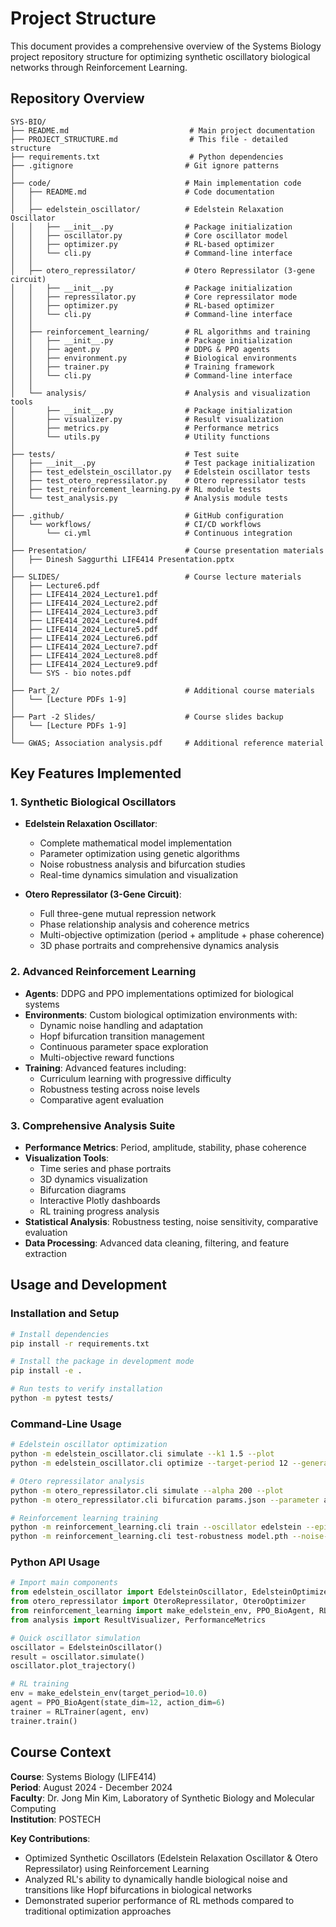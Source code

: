 # Project Structure

This document provides a comprehensive overview of the Systems Biology project repository structure for optimizing synthetic oscillatory biological networks through Reinforcement Learning.

## Repository Overview

```
SYS-BIO/
├── README.md                           # Main project documentation
├── PROJECT_STRUCTURE.md                # This file - detailed structure
├── requirements.txt                    # Python dependencies
├── .gitignore                         # Git ignore patterns
│
├── code/                              # Main implementation code
│   ├── README.md                      # Code documentation
│   │
│   ├── edelstein_oscillator/          # Edelstein Relaxation Oscillator
│   │   ├── __init__.py                # Package initialization
│   │   ├── oscillator.py              # Core oscillator model 
│   │   ├── optimizer.py               # RL-based optimizer 
│   │   └── cli.py                     # Command-line interface 
│   │
│   ├── otero_repressilator/           # Otero Repressilator (3-gene circuit)
│   │   ├── __init__.py                # Package initialization
│   │   ├── repressilator.py           # Core repressilator mode 
│   │   ├── optimizer.py               # RL-based optimizer 
│   │   └── cli.py                     # Command-line interface 
│   │
│   ├── reinforcement_learning/        # RL algorithms and training
│   │   ├── __init__.py                # Package initialization
│   │   ├── agent.py                   # DDPG & PPO agents 
│   │   ├── environment.py             # Biological environments 
│   │   ├── trainer.py                 # Training framework 
│   │   └── cli.py                     # Command-line interface 
│   │
│   └── analysis/                      # Analysis and visualization tools
│       ├── __init__.py                # Package initialization
│       ├── visualizer.py              # Result visualization 
│       ├── metrics.py                 # Performance metrics 
│       └── utils.py                   # Utility functions 
│
├── tests/                             # Test suite
│   ├── __init__.py                    # Test package initialization
│   ├── test_edelstein_oscillator.py   # Edelstein oscillator tests 
│   ├── test_otero_repressilator.py    # Otero repressilator tests 
│   ├── test_reinforcement_learning.py # RL module tests 
│   └── test_analysis.py               # Analysis module tests 
│
├── .github/                           # GitHub configuration
│   └── workflows/                     # CI/CD workflows
│       └── ci.yml                     # Continuous integration 
│
├── Presentation/                      # Course presentation materials
│   ├── Dinesh Saggurthi LIFE414 Presentation.pptx
│
├── SLIDES/                            # Course lecture materials
│   ├── Lecture6.pdf
│   ├── LIFE414_2024_Lecture1.pdf
│   ├── LIFE414_2024_Lecture2.pdf
│   ├── LIFE414_2024_Lecture3.pdf
│   ├── LIFE414_2024_Lecture4.pdf
│   ├── LIFE414_2024_Lecture5.pdf
│   ├── LIFE414_2024_Lecture6.pdf
│   ├── LIFE414_2024_Lecture7.pdf
│   ├── LIFE414_2024_Lecture8.pdf
│   ├── LIFE414_2024_Lecture9.pdf
│   └── SYS - bio notes.pdf
│
├── Part_2/                            # Additional course materials
│   └── [Lecture PDFs 1-9]
│
├── Part -2 Slides/                    # Course slides backup
│   └── [Lecture PDFs 1-9]
│
└── GWAS; Association analysis.pdf     # Additional reference material
```

## Key Features Implemented

### 1. Synthetic Biological Oscillators
- **Edelstein Relaxation Oscillator**: 
  - Complete mathematical model implementation
  - Parameter optimization using genetic algorithms
  - Noise robustness analysis and bifurcation studies
  - Real-time dynamics simulation and visualization
  
- **Otero Repressilator (3-Gene Circuit)**:
  - Full three-gene mutual repression network
  - Phase relationship analysis and coherence metrics
  - Multi-objective optimization (period + amplitude + phase coherence)
  - 3D phase portraits and comprehensive dynamics analysis

### 2. Advanced Reinforcement Learning
- **Agents**: DDPG and PPO implementations optimized for biological systems
- **Environments**: Custom biological optimization environments with:
  - Dynamic noise handling and adaptation
  - Hopf bifurcation transition management
  - Continuous parameter space exploration
  - Multi-objective reward functions
- **Training**: Advanced features including:
  - Curriculum learning with progressive difficulty
  - Robustness testing across noise levels
  - Comparative agent evaluation

### 3. Comprehensive Analysis Suite
- **Performance Metrics**: Period, amplitude, stability, phase coherence
- **Visualization Tools**: 
  - Time series and phase portraits
  - 3D dynamics visualization
  - Bifurcation diagrams
  - Interactive Plotly dashboards
  - RL training progress analysis
- **Statistical Analysis**: Robustness testing, noise sensitivity, comparative evaluation
- **Data Processing**: Advanced data cleaning, filtering, and feature extraction

## Usage and Development

### Installation and Setup
```bash
# Install dependencies
pip install -r requirements.txt

# Install the package in development mode
pip install -e .

# Run tests to verify installation
python -m pytest tests/
```

### Command-Line Usage
```bash
# Edelstein oscillator optimization
python -m edelstein_oscillator.cli simulate --k1 1.5 --plot
python -m edelstein_oscillator.cli optimize --target-period 12 --generations 100

# Otero repressilator analysis
python -m otero_repressilator.cli simulate --alpha 200 --plot
python -m otero_repressilator.cli bifurcation params.json --parameter alpha

# Reinforcement learning training
python -m reinforcement_learning.cli train --oscillator edelstein --episodes 500
python -m reinforcement_learning.cli test-robustness model.pth --noise-levels "0.0,0.1,0.2"
```

### Python API Usage
```python
# Import main components
from edelstein_oscillator import EdelsteinOscillator, EdelsteinOptimizer
from otero_repressilator import OteroRepressilator, OteroOptimizer
from reinforcement_learning import make_edelstein_env, PPO_BioAgent, RLTrainer
from analysis import ResultVisualizer, PerformanceMetrics

# Quick oscillator simulation
oscillator = EdelsteinOscillator()
result = oscillator.simulate()
oscillator.plot_trajectory()

# RL training
env = make_edelstein_env(target_period=10.0)
agent = PPO_BioAgent(state_dim=12, action_dim=6)
trainer = RLTrainer(agent, env)
trainer.train()
```

## Course Context

**Course**: Systems Biology (LIFE414)  
**Period**: August 2024 - December 2024  
**Faculty**: Dr. Jong Min Kim, Laboratory of Synthetic Biology and Molecular Computing  
**Institution**: POSTECH  

**Key Contributions**:
- Optimized Synthetic Oscillators (Edelstein Relaxation Oscillator & Otero Repressilator) using Reinforcement Learning
- Analyzed RL's ability to dynamically handle biological noise and transitions like Hopf bifurcations in biological networks
- Demonstrated superior performance of RL methods compared to traditional optimization approaches
